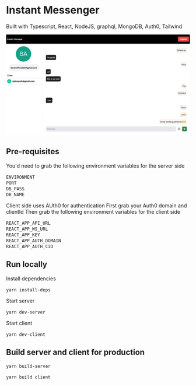 # Instant Messenger

Built with Typescript, React, NodeJS, graphql, MongoDB, Auth0, Tailwind


![screenshot](shot.png)


## Pre-requisites
You'd need to grab the following environment variables for the server side
```
ENVIRONMENT
PORT
DB_PASS
DB_NAME

```


Client side uses AUth0 for authentication
First grab your Auth0 domain and clientId
Then grab the following environment variables for the client side
```
REACT_APP_API_URL
REACT_APP_WS_URL
REACT_APP_KEY
REACT_APP_AUTH_DOMAIN
REACT_APP_AUTH_CID
```

## Run locally
Install dependencies
```
yarn install-deps
```

Start server
```
yarn dev-server
```

Start client
```
yarn dev-client
```

## Build server and client for production
```
yarn build-server
```

```
yarn build client
```


